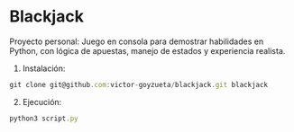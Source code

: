 # Blackjack

Proyecto personal:
Juego en consola para demostrar habilidades en Python, con lógica de apuestas, manejo de estados y experiencia realista.

1. Instalación:
```javascript
git clone git@github.com:victor-goyzueta/blackjack.git blackjack
````

2. Ejecución:
```javascript
python3 script.py
````
